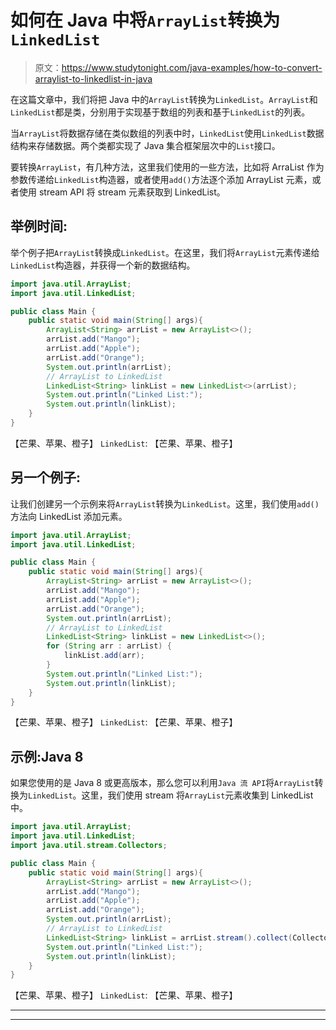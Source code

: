 # 如何在 Java 中将`ArrayList`转换为`LinkedList`

> 原文：<https://www.studytonight.com/java-examples/how-to-convert-arraylist-to-linkedlist-in-java>

在这篇文章中，我们将把 Java 中的`ArrayList`转换为`LinkedList`。`ArrayList`和`LinkedList`都是类，分别用于实现基于数组的列表和基于`LinkedList`的列表。

当`ArrayList`将数据存储在类似数组的列表中时，`LinkedList`使用`LinkedList`数据结构来存储数据。两个类都实现了 Java 集合框架层次中的`List`接口。

要转换`ArrayList`，有几种方法，这里我们使用的一些方法，比如将 ArraList 作为参数传递给`LinkedList`构造器，或者使用`add()`方法逐个添加 ArrayList 元素，或者使用 stream API 将 stream 元素获取到 LinkedList。

## 举例时间:

举个例子把`ArrayList`转换成`LinkedList`。在这里，我们将`ArrayList`元素传递给`LinkedList`构造器，并获得一个新的数据结构。

```java
import java.util.ArrayList;
import java.util.LinkedList;

public class Main {
	public static void main(String[] args){
		ArrayList<String> arrList = new ArrayList<>();
		arrList.add("Mango");
		arrList.add("Apple");
		arrList.add("Orange");
		System.out.println(arrList);
		// ArrayList to LinkedList
		LinkedList<String> linkList = new LinkedList<>(arrList);
		System.out.println("Linked List:");
		System.out.println(linkList);
	}
}
```

【芒果、苹果、橙子】
`LinkedList`:
【芒果、苹果、橙子】

## 另一个例子:

让我们创建另一个示例来将`ArrayList`转换为`LinkedList`。这里，我们使用`add()`方法向 LinkedList 添加元素。

```java
import java.util.ArrayList;
import java.util.LinkedList;

public class Main {
	public static void main(String[] args){
		ArrayList<String> arrList = new ArrayList<>();
		arrList.add("Mango");
		arrList.add("Apple");
		arrList.add("Orange");
		System.out.println(arrList);
		// ArrayList to LinkedList
		LinkedList<String> linkList = new LinkedList<>();
		for (String arr : arrList) {
			linkList.add(arr);
		}
		System.out.println("Linked List:");
		System.out.println(linkList);
	}
}
```

【芒果、苹果、橙子】
`LinkedList`:
【芒果、苹果、橙子】

## 示例:Java 8

如果您使用的是 Java 8 或更高版本，那么您可以利用`Java 流 API`将`ArrayList`转换为`LinkedList`。这里，我们使用 stream 将`ArrayList`元素收集到 LinkedList 中。

```java
import java.util.ArrayList;
import java.util.LinkedList;
import java.util.stream.Collectors;

public class Main {
	public static void main(String[] args){
		ArrayList<String> arrList = new ArrayList<>();
		arrList.add("Mango");
		arrList.add("Apple");
		arrList.add("Orange");
		System.out.println(arrList);
		// ArrayList to LinkedList
		LinkedList<String> linkList = arrList.stream().collect(Collectors.toCollection(LinkedList::new));
		System.out.println("Linked List:");
		System.out.println(linkList);
	}
}
```

【芒果、苹果、橙子】
`LinkedList`:
【芒果、苹果、橙子】

* * *

* * *